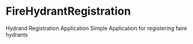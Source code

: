 # FireHydrantRegistration
Hydrand Registration Application
Simple Application for registering faire hydrants
